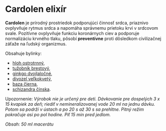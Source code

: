Cardolen elixír
===============

**Cardolen** je prírodný prostriedok podporujúci činnosť srdca, priaznivo
ovplyvňuje rytmus srdca a napomáha správnemu prietoku krvi v srdcovom svale.
Pozitívne ovplyvňuje funkciu koronárnych ciev a podporuje normalizáciu krvného
tlaku, pôsobí **preventívne** proti dôsledkom civilizačnej záťaže na ľudský
organizmus.

Obsahuje bylinky:

* [hloh ostrotrnný](/sip/bylinky/hloh-ostrotrnny),
* [tužobník brestový](/sip/bylinky/tuzobnik-brestovy),
* [ginkgo dvojlaločné](/sip/bylinky/ginkgo-dvojlalocne),
* [divozel veľkokvetý](/sip/bylinky/divozel-velkokvety),
* [baza čierna](/sip/bylinky/baza-cierna),
* [schizandra čínska](/sip/bylinky/schizandra-cinska).

Upozornenie: *Výrobok nie je určený pre deti. Dávkovanie pre dospelých 3 x 15
kvapiek za deň; riediť v nemineralizovanej vode 20 ml na jednu dávku. Potom sa
podrží v ústach a po 20 s až 30 s sa prehltne. Pitný režim pokračuje asi po pol
hodine. Piť 15 min pred jedlom.*

*Obsah: 50 ml macerátu*

